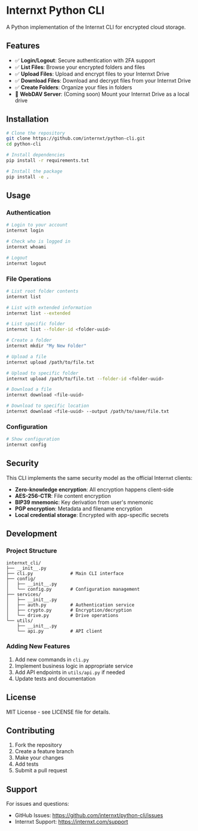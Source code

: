 # Internxt Python CLI

A Python implementation of the Internxt CLI for encrypted cloud storage.

## Features

- ✅ **Login/Logout**: Secure authentication with 2FA support
- ✅ **List Files**: Browse your encrypted folders and files
- ✅ **Upload Files**: Upload and encrypt files to your Internxt Drive
- ✅ **Download Files**: Download and decrypt files from your Internxt Drive
- ✅ **Create Folders**: Organize your files in folders
- 🚧 **WebDAV Server**: (Coming soon) Mount your Internxt Drive as a local drive

## Installation

```bash
# Clone the repository
git clone https://github.com/internxt/python-cli.git
cd python-cli

# Install dependencies
pip install -r requirements.txt

# Install the package
pip install -e .
```

## Usage

### Authentication

```bash
# Login to your account
internxt login

# Check who is logged in
internxt whoami

# Logout
internxt logout
```

### File Operations

```bash
# List root folder contents
internxt list

# List with extended information
internxt list --extended

# List specific folder
internxt list --folder-id <folder-uuid>

# Create a folder
internxt mkdir "My New Folder"

# Upload a file
internxt upload /path/to/file.txt

# Upload to specific folder
internxt upload /path/to/file.txt --folder-id <folder-uuid>

# Download a file
internxt download <file-uuid>

# Download to specific location
internxt download <file-uuid> --output /path/to/save/file.txt
```

### Configuration

```bash
# Show configuration
internxt config
```

## Security

This CLI implements the same security model as the official Internxt clients:

- **Zero-knowledge encryption**: All encryption happens client-side
- **AES-256-CTR**: File content encryption
- **BIP39 mnemonic**: Key derivation from user's mnemonic
- **PGP encryption**: Metadata and filename encryption
- **Local credential storage**: Encrypted with app-specific secrets

## Development

### Project Structure

```
internxt_cli/
├── __init__.py
├── cli.py              # Main CLI interface
├── config/
│   ├── __init__.py
│   └── config.py       # Configuration management
├── services/
│   ├── __init__.py
│   ├── auth.py         # Authentication service
│   ├── crypto.py       # Encryption/decryption
│   └── drive.py        # Drive operations
└── utils/
    ├── __init__.py
    └── api.py          # API client
```

### Adding New Features

1. Add new commands in `cli.py`
2. Implement business logic in appropriate service
3. Add API endpoints in `utils/api.py` if needed
4. Update tests and documentation

## License

MIT License - see LICENSE file for details.

## Contributing

1. Fork the repository
2. Create a feature branch
3. Make your changes
4. Add tests
5. Submit a pull request

## Support

For issues and questions:
- GitHub Issues: https://github.com/internxt/python-cli/issues
- Internxt Support: https://internxt.com/support